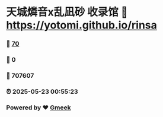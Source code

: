 # 天城燐音x乱凪砂 收录馆 :link: https://yotomi.github.io/rinsa 
### :page_facing_up: [70](https://yotomi.github.io/rinsa/tag.html) 
### :speech_balloon: 0 
### :hibiscus: 707607 
### :alarm_clock: 2025-05-23 00:55:23 
### Powered by :heart: [Gmeek](https://github.com/Meekdai/Gmeek)
